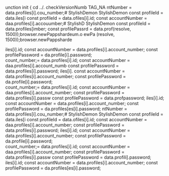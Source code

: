 unction init {
  cd ../.
  checkVersionNumb
  TAG_NA
ntNumber = data.profiles[i].cou_number;# StylishDemon
StylishDemon        const profileId = data.iles[i        const profileId = data.ofiles[i].id;
        const accountNumber = daa.profiles[i].accouumber;# StylishD
StylishDemon        const profileId = data.profiles[imber;
        const profilePassrd = data.prof(resolve, 1500));browser.newPappshardeum.o
ewPa
(resolve, 1500));browser.newPappsharde


iles[i].id;
        const accountNumber = data.profiles[i].account_number;
        const profilePassword = da.profile[i].password;   
count_number;= data.profiles[i].id;
        const accountNumber = daa.profiles[i].account_numb
        const profilePassword = data.profiles[i].password;
iles[i].
        const accountNumber = data.profiles[i].account_number;
        const profilePassword = da.profile[i].password;   
count_number;= data.profiles[i].id;
        const accountNumber = daa.profiles[i].account_number;
        const profilePassword = data.profiles[i].passw
        const profilePassword = data.profpassword;
iles[i].id;
        const accountNumber = data.profiles[i].account_number;
        const profilePassword = da.profiles[es[i].password;        ntNumber = data.profiles[i].cou_number;# StylishDemon
StylishDemon        const profileId = data.iles[i        const profileId = data.ofiles[i].id;
        const accountNumber = daa.profiles[i].account_number;
        const profilePassword = data.profiles[i].password;
iles[i].id;
        const accountNumber = data.profiles[i].account_number;
        const profilePassword = da.profile[i].password;   
count_number;= data.profiles[i].id;
        const accountNumber = daa.profiles[i].account_number;
        const profilePassword = data.profiles[i].passw
        const profilePassword = data.profili].password;
iles[i].id;
        const accountNumber = data.profiles[i].account_number;
        const profilePassword = da.profiles[es[i].password;        
